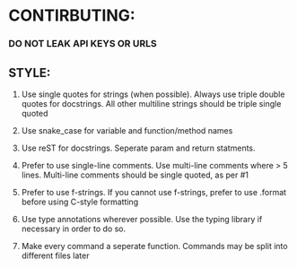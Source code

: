 # CONTIRBUTING:

### **DO NOT LEAK API KEYS OR URLS**

## STYLE:

1. Use single quotes for strings (when possible). Always use triple double quotes for docstrings. All other multiline strings should
be triple single quoted

2. Use snake_case for variable and function/method names

3. Use reST for docstrings. Seperate param and return statments.

4. Prefer to use single-line comments. Use multi-line comments where > 5 lines. Multi-line comments should be single quoted, as per #1

5. Prefer to use f-strings. If you cannot use f-strings, prefer to use .format before using C-style formatting

6. Use type annotations wherever possible. Use the typing library if necessary in order to do so.

7. Make every command a seperate function. Commands may be split into different files later